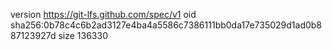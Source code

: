 version https://git-lfs.github.com/spec/v1
oid sha256:0b78c4c6b2ad3127e4ba4a5586c7386111bb0da17e735029d1ad0b887123927d
size 136330
